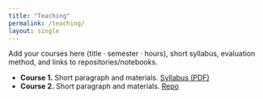 ```yaml
---
title: "Teaching"
permalink: /teaching/
layout: single
---
```


Add your courses here (title · semester · hours), short syllabus, evaluation method, and links to repositories/notebooks.

- **Course 1.** Short paragraph and materials. [Syllabus (PDF)](#)
- **Course 2.** Short paragraph and materials. [Repo](#)
